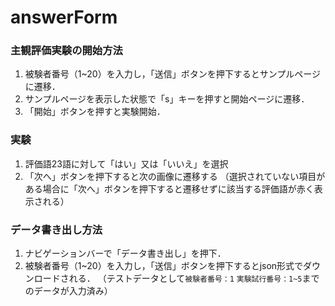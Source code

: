 # answerForm

### 主観評価実験の開始方法

1. 被験者番号（1~20）を入力し，「送信」ボタンを押下するとサンプルページに遷移．
3. サンプルページを表示した状態で「s」キーを押すと開始ページに遷移．
4. 「開始」ボタンを押すと実験開始．

### 実験

1. 評価語23語に対して「はい」又は「いいえ」を選択
2. 「次へ」ボタンを押下すると次の画像に遷移する
（選択されていない項目がある場合に「次へ」ボタンを押下すると遷移せずに該当する評価語が赤く表示される）

### データ書き出し方法

1. ナビゲーションバーで「データ書き出し」を押下．
2. 被験者番号（1~20）を入力し，「送信」ボタンを押下するとjson形式でダウンロードされる．
（テストデータとして`被験者番号：1` `実験試行番号：1~5`までのデータが入力済み）
